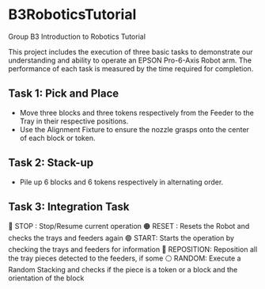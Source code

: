 # B3RoboticsTutorial

Group B3 Introduction to Robotics Tutorial

This project includes the execution of three basic tasks to demonstrate our understanding and ability to operate an EPSON Pro-6-Axis Robot arm. The performance of each task is measured by the time required for completion.

## Task 1: Pick and Place
- Move three blocks and three tokens respectively from the Feeder to the Tray in their respective positions.
- Use the Alignment Fixture to ensure the nozzle grasps onto the center of each block or token.


## Task 2: Stack-up
- Pile up 6 blocks and 6 tokens respectively in alternating order.

## Task 3: Integration Task

🔴 STOP : Stop/Resume current operation
🟠 RESET : Resets the Robot and checks the trays and feeders again 
🟢 START: Starts the operation by checking the trays and feeders for information
🔵 REPOSITION: Reposition all the tray pieces detected to the feeders, if some
⚪ RANDOM: Execute a Random Stacking and checks if the piece is a token or a block and the orientation of the block
